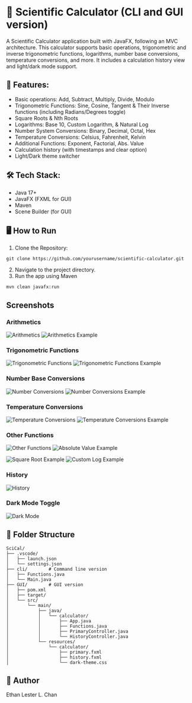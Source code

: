 # 📱 Scientific Calculator (CLI and GUI version)

A Scientific Calculator application built with JavaFX, following an MVC architecture. This calculator supports basic operations, trigonometric and inverse trigonometric functions, logarithms, number base conversions, temperature conversions, and more. It includes a calculation history view and light/dark mode support.

## 🚀 Features:
- Basic operations: Add, Subtract, Multiply, Divide, Modulo
- Trigonometric Functions: Sine, Cosine, Tangent & Their Inverse functions (including Radians/Degrees toggle)
- Square Roots & Nth Roots
- Logarithms: Base 10, Custom Logarithm, & Natural Log
- Number System Conversions: Binary, Decimal, Octal, Hex
- Temperature Conversions: Celsius, Fahrenheit, Kelvin
- Additional Functions: Exponent, Factorial, Abs. Value
- Calculation history (with timestamps and clear option)
- Light/Dark theme switcher

## 🛠️ Tech Stack:
- Java 17+
- JavaFX (FXML for GUI)
- Maven
- Scene Builder (for GUI)

## 🖥️ How to Run
1. Clone the Repository:
```
git clone https://github.com/yourusername/scientific-calculator.git
```

2. Navigate to the project directory.
3. Run the app using Maven
```
mvn clean javafx:run
```

## Screenshots

### Arithmetics
![Arithmetics](images/Arithmetic.png)
![Arithmetics Example](images/ArithmeticExample.png)

### Trigonometric Functions
![Trigonometric Functions](images/Trigo.png)
![Trigonometric Functions Example](images/TrigoExample.png)


### Number Base Conversions
![Number Conversions](images/NumConversions.png)
![Number Conversions Example](images/NumConversionsExample.png)

### Temperature Conversions
![Temperature Conversions](images/TempConversions.png)
![Temperature Conversions Example](images/TempConversionsExample.png)

### Other Functions
![Other Functions](images/OtherFuncs.png)
![Absolute Value Example](images/AbsValueExample.png)

![Square Root Example](images/SqrtExample.png)
![Custom Log Example](images/CustomLogExample.png)

### History
![History](images/History.png)

### Dark Mode Toggle
![Dark Mode](images/DarkMode.png)

## 📁 Folder Structure
```
SciCal/
├── .vscode/
│   ├── launch.json
│   └── settings.json
├── cli/        # Command line version 
│   ├── Functions.java
│   └── Main.java
├── GUI/        # GUI version
│   ├── pom.xml
│   ├── target/
│   └── src/
│       └── main/
│           ├── java/
│           │   └── calculator/
│           │       ├── App.java
│           │       ├── Functions.java
│           │       ├── PrimaryController.java
│           │       └── HistoryController.java
│           └── resources/
│               └── calculator/
│                   ├── primary.fxml
│                   ├── history.fxml
│                   └── dark-theme.css
```

## 👤 Author
Ethan Lester L. Chan

